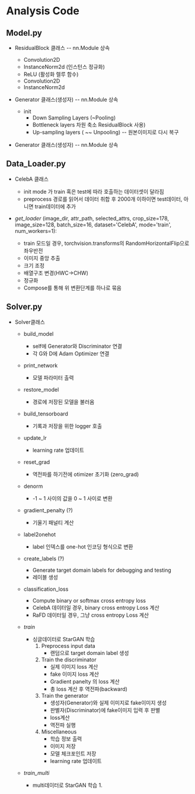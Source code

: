 # Analysis Code

## Model.py

* ResidualBlock 클래스  --  nn.Module 상속
  * Convolution2D
  * InstanceNorm2d (인스턴스 정규화)
  * ReLU (활성화 렐루 함수)
  * Convolution2D
  * InstanceNorm2d

* Generator 클래스(생성자) --  nn.Module 상속
  * init
    * Down Sampling Layers (~Pooling)
    * Bottleneck layers 차원 축소 ResidualBlock 사용)
    * Up-sampling layers ( ~~ Unpooling) -- 원본이미지로 다시 복구
  
* Generator 클래스(생성자) --  nn.Module 상속

## Data_Loader.py

* CelebA 클래스
  * init
        mode 가 train 혹은 test에 따라 호출하는 데이터셋이 달라짐
  * preprocess
        경로를 읽어서 데이터 취합 후 2000개 이하이면 test데이터, 아니면 train데이터에 추가

* *get_loader* (image_dir, attr_path, selected_attrs, crop_size=178, image_size=128, batch_size=16, dataset='CelebA', mode='train', num_workers=1):
  * train 모드일 경우, torchvision.transforms의 RandomHorizontalFlip으로 좌우반전
  * 이미지 중앙 추출
  * 크기 조정
  * 배열구조 변경(HWC->CHW)
  * 정규화
  * Compose를 통해 위 변환단계를 하나로 묶음

## Solver.py

* Solver클래스
  * build_model
    * self에 Generator와 Discriminator 연결
    * 각 G와 D에 Adam Optimizer 연결
  * print_network
    * 모델 파라미터 출력
  * restore_model
    * 경로에 저장된 모델을 불러옴
  * build_tensorboard
    * 기록과 저장을 위한 logger 호출
  * update_lr
    * learning rate 업데이트
  * reset_grad
    * 역전파를 하기전에 otimizer 초기화 (zero_grad)
  * denorm
    * -1 ~ 1 사이의 값을 0 ~ 1 사이로 변환
  * gradient_penalty (?)
    * 기울기 패널티 계산
  * label2onehot 
    * label 인덱스를 one-hot 인코딩 형식으로 변환
  * create_labels (?)
    * Generate target domain labels for debugging and testing
    * 레이블 생성
  * classification_loss
    * Compute binary or softmax cross entropy loss
    * CelebA 데이터일 경우, binary cross entropy Loss 계산
    * RaFD 데이터일 경우, 그냥 cross entropy Loss 계산
  * *train*
    * 싱글데이터로 StarGAN 학습
      1. Preprocess input data
         * 랜덤으로 target domain label 생성
      2. Train the discriminator
         * 실제 이미지 loss 계산
         * fake 이미지 loss 계산
         * Gradient panelty 의 loss 계산
         * 총 loss 계산 후 역전파(backward)
      3. Train the generator
         * 생성자(Generator)와 실제 이미지로 fake이미지 생성
         * 판별자(Discriminator)에 fake이미지 입력 후 판별
         * loss계산
         * 역전파 실행
      4. Miscellaneous
         * 학습 정보 출력
         * 이미지 저장
         * 모델 체크포인트 저장
         * learning rate 업데이트

  * *train_multi*
    * multi데이터로 StarGAN 학습
      1. 
